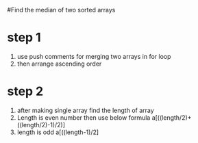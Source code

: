 #Find the median of two sorted arrays
# step 1
1. use push comments for merging two arrays in for loop
2. then arrange ascending order 
# step 2
1. after making single array find the length of array
2. Length is even number then use below formula
    a[((length/2)+((length/2)-1)/2)]
3. length is odd 
    a[((length-1)/2]